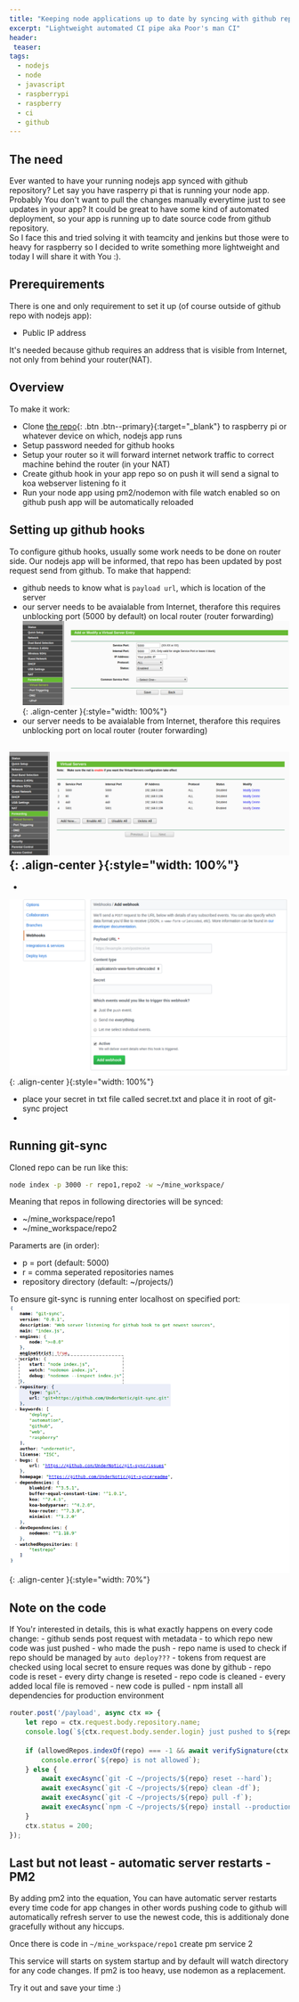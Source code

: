 ```yaml
---
title: "Keeping node applications up to date by syncing with github repo"
excerpt: "Lightweight automated CI pipe aka Poor's man CI"
header:
 teaser:
tags: 
  - nodejs
  - node
  - javascript
  - raspberrypi
  - raspberry
  - ci
  - github
--- 
```


## The need
Ever wanted to have your running nodejs app synced with github repository?
Let say you have rasperry pi that is running your node app.
Probably You don't want to pull the changes manually everytime just to see updates in your app? It could be great to have some kind of automated deployment, so your app is running up to date source code from github repository.  
So I face this and tried solving it with teamcity and jenkins but those were to heavy for raspberry so I decided to write something more lightweight and today I will share it with You :).

## Prerequirements
There is one and only requirement to set it up (of course outside of github repo with nodejs app):
-  Public IP address 

It's needed because github requires an address that is visible from Internet, not only from behind your router(NAT).

## Overview
To make it work:
- Clone [the repo](https://github.com/UnderNotic/auto-deploy-raspberrypi){: .btn .btn--primary}{:target="_blank"} to raspberry pi or whatever device on which, nodejs app runs
- Setup password needed for github hooks
- Setup your router so it will forward internet network traffic to correct machine behind the router (in your NAT)
- Create github hook in your app repo so on push it will send a signal to koa webserver listening fo it
- Run your node app using pm2/nodemon with file watch enabled so on github push app will be automatically reloaded

## Setting up github hooks
To configure github hooks, usually some work needs to be done on router side.
Our nodejs app will be informed, that repo has been updated
by post request send from github.
To make that happend:
- github needs to know what is `payload url`, which is location of the server
- our server needs to be avaialable from Internet, therafore this requires unblocking port (5000 by default) on local router (router forwarding)  
![image-center](/assets/images/keeping-node-applications-up-to-date-by-syncing-with-github-repo/new_forwarding.png){: .align-center }{:style="width: 100%"}
- our server needs to be avaialable from Internet, therafore this requires unblocking port on local router (router forwarding)   

![image-center](/assets/images/keeping-node-applications-up-to-date-by-syncing-with-github-repo/virtual-servers.png){: .align-center }{:style="width: 100%"}
- 

- 
![image-center](/assets/images/keeping-node-applications-up-to-date-by-syncing-with-github-repo/webhook.png){: .align-center }{:style="width: 100%"}
- place your secret in txt file called secret.txt and place it in root of git-sync project
- 

## Running git-sync

Cloned repo can be run like this:
```bash
node index -p 3000 -r repo1,repo2 -w ~/mine_workspace/
```
Meaning that repos in following directories will be synced:
- ~/mine_workspace/repo1
- ~/mine_workspace/repo2

Paramerts are (in order):
- p = port (default: 5000)
- r = comma seperated repositories names
- repository directory (default: ~/projects/)

To ensure git-sync is running enter localhost on specified port:
![image-center](/assets/images/keeping-node-applications-up-to-date-by-syncing-with-github-repo/package.png){: .align-center }{:style="width: 70%"}

## Note on the code
If You'r interested in details, this is what exactly happens on every code change:
    - github sends post request with metadata 
    - to which repo new code was just pushed
    - who made the push
    - repo name is used to check if repo should be managed by `auto deploy???`
    - tokens from request are checked using local secret to ensure reques was done by github
    - repo code is reset - every dirty change is reseted
    - repo code is cleaned - every added local file is removed
    - new code is pulled 
    - npm install all dependencies for production environment

```javascript
router.post('/payload', async ctx => {
    let repo = ctx.request.body.repository.name;
    console.log(`${ctx.request.body.sender.login} just pushed to ${repo}`);

    if (allowedRepos.indexOf(repo) === -1 && await verifySignature(ctx.request, secretTokenPromise)) {
        console.error(`${repo} is not allowed`);
    } else {
        await execAsync(`git -C ~/projects/${repo} reset --hard`);
        await execAsync(`git -C ~/projects/${repo} clean -df`);
        await execAsync(`git -C ~/projects/${repo} pull -f`);
        await execAsync(`npm -C ~/projects/${repo} install --production`);
    }
    ctx.status = 200;
});
```

## Last but not least - automatic server restarts - PM2
By adding pm2 into the equation, You can have automatic server restarts every time code for app changes in other words pushing code to github will automatically refresh server to use the newest code, this is additionaly done gracefully without any hiccups.

Once there is code in `~/mine_workspace/repo1` create pm service 2

This service will starts on system startup and by default will watch directory for any code changes.
If pm2 is too heavy, use nodemon as a replacement.

Try it out and save your time :)
